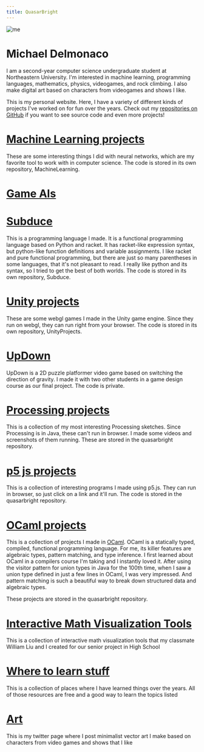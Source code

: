 ```yaml
---
title: QuasarBright
---
```

![me](https://quasarbright.github.io/images/me-small.jpg)
# Michael Delmonaco
I am a second-year computer science undergraduate student at Northeastern University. I'm interested in machine learning, programming languages, mathematics, physics, videogames, and rock climbing. I also make digital art based on characters from videogames and shows I like.  

This is my personal website. Here, I have a variety of different kinds of projects I've worked on for fun over the years. Check out my [repositories on GitHub](https://github.com/quasarbright) if you want to see source code and even more projects!
# [Machine Learning projects](https://quasarbright.github.io/MachineLearning/README)
These are some interesting things I did with neural networks, which are my favorite tool to work with in computer science. The code is stored in its own repository, MachineLearning.
# [Game AIs](https://quasarbright.github.io/gameAIs)
# [Subduce](https://subduce.readthedocs.io/en/latest/#)
This is a programming language I made. It is a functional programming language based on Python and racket. It has racket-like expression syntax, but python-like function definitions and variable assignments. I like racket and pure functional programming, but there are just so many parentheses in some languages, that it's not pleasant to read. I really like python and its syntax, so I tried to get the best of both worlds. The code is stored in its own repository, Subduce.
# [Unity projects](https://quasarbright.github.io/UnityProjects/)
These are some webgl games I made in the Unity game engine. Since they run on webgl, they can run right from your browser. The code is stored in its own repository, UnityProjects.
# [UpDown](https://quasarbright.github.io/UpDownPages/)  
UpDown is a 2D puzzle platformer video game based on switching the direction of gravity. I made it with two other students in a game design course as our final project. The code is private.
# [Processing projects](https://quasarbright.github.io/processing/)
This is a collection of my most interesting Processing sketches. Since Processing is in Java, these can't run in browser. I made some videos and screenshots of them running. These are stored in the quasarbright repository.
# [p5 js projects](https://quasarbright.github.io/p5js/index)
This is a collection of interesting programs I made using p5.js. They can run in browser, so just click on a link and it'll run. The code is stored in the quasarbright repository.
# [OCaml projects](https://quasarbright.github.io/OCaml/index)
This is a collection of projects I made in [OCaml](https://ocaml.org/). OCaml is a statically typed, compiled, functional programming language. For me, its killer features are algebraic types, pattern matching, and type inference. I first learned about OCaml in a compilers course I'm taking and I instantly loved it. After using the visitor pattern for union types in Java for the 100th time, when I saw a union type defined in just a few lines in OCaml, I was very impressed. And pattern matching is such a beautiful way to break down structured data and algebraic types.  

These projects are stored in the quasarbright repository.
# [Interactive Math Visualization Tools](https://quasarbright.github.io/ThreePeriods/)
This is a collection of interactive math visualization tools that my classmate William Liu and I created for our senior project in High School
# [Where to learn stuff](https://quasarbright.github.io/where%20to%20learn%20stuff)
This is a collection of places where I have learned things over the years. All of those resources are free and a good way to learn the topics listed
# [Art](https://twitter.com/QuasarBright)
This is my twitter page where I post minimalist vector art I make based on characters from video games and shows that I like
